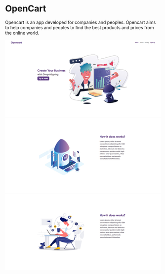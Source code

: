 # OpenCart


Opencart is an app developed for companies and peoples. Opencart aims to help companies and peoples to find the best products and prices from the online world.

![](/Opencart/Imagesgit/1.png)
![](/Opencart/Imagesgit/2.png)
![](/Opencart/Imagesgit/3.png)

